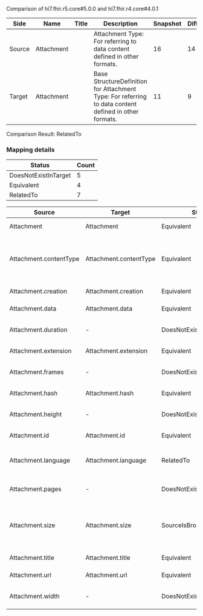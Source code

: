 Comparison of hl7.fhir.r5.core#5.0.0 and hl7.fhir.r4.core#4.0.1

| Side | Name | Title | Description | Snapshot | Differential |
| --- | --- | --- | --- | --- | --- |
| Source | Attachment |  | Attachment Type: For referring to data content defined in other formats. | 16 | 14 |
| Target | Attachment |  | Base StructureDefinition for Attachment Type: For referring to data content defined in other formats. | 11 | 9 |


Comparison Result: RelatedTo


### Mapping details

| Status | Count |
| ------ | ----- |
DoesNotExistInTarget | 5 |
Equivalent | 4 |
RelatedTo | 7 |


| Source | Target | Status | Message |
| ------ | ------ | ------ | ------- |
| Attachment | Attachment | Equivalent | R5 `Attachment` maps as Equivalent to R4 `Attachment` |
| Attachment.contentType | Attachment.contentType | Equivalent | R5 `Attachment.contentType` maps as Equivalent to R4 `Attachment.contentType` - contentType using http://hl7.org/fhir/ValueSet/mimetypes is exempted and assumed equivalent |
| Attachment.creation | Attachment.creation | Equivalent | R5 `Attachment.creation` maps as Equivalent to R4 `Attachment.creation` |
| Attachment.data | Attachment.data | Equivalent | R5 `Attachment.data` maps as Equivalent to R4 `Attachment.data` |
| Attachment.duration | - | DoesNotExistInTarget | R5 `Attachment.duration` does not appear in the target and has no mapping for `Attachment`. |
| Attachment.extension | Attachment.extension | Equivalent | R5 `Attachment.extension` maps as Equivalent to R4 `Attachment.extension` |
| Attachment.frames | - | DoesNotExistInTarget | R5 `Attachment.frames` does not appear in the target and has no mapping for `Attachment`. |
| Attachment.hash | Attachment.hash | Equivalent | R5 `Attachment.hash` maps as Equivalent to R4 `Attachment.hash` |
| Attachment.height | - | DoesNotExistInTarget | R5 `Attachment.height` does not appear in the target and has no mapping for `Attachment`. |
| Attachment.id | Attachment.id | Equivalent | R5 `Attachment.id` maps as Equivalent to R4 `Attachment.id` |
| Attachment.language | Attachment.language | RelatedTo | R5 `Attachment.language` maps as RelatedTo to R4 `Attachment.language` - language changed the binding strength from Required to Preferred |
| Attachment.pages | - | DoesNotExistInTarget | R5 `Attachment.pages` does not appear in the target and has no mapping for `Attachment`. |
| Attachment.size | Attachment.size | SourceIsBroaderThanTarget | R5 `Attachment.size` maps as SourceIsBroaderThanTarget to R4 `Attachment.size` - size has change due to type change: R5 size integer64 has no equivalent or mapped type in R4 size |
| Attachment.title | Attachment.title | Equivalent | R5 `Attachment.title` maps as Equivalent to R4 `Attachment.title` |
| Attachment.url | Attachment.url | Equivalent | R5 `Attachment.url` maps as Equivalent to R4 `Attachment.url` |
| Attachment.width | - | DoesNotExistInTarget | R5 `Attachment.width` does not appear in the target and has no mapping for `Attachment`. |


